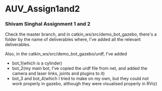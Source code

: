 # AUV_Assign1and2
### Shivam Singhal Assignment 1 and 2
Check the master branch, and in catkin_ws/src/demo_bot_gazebo, there's a folder by the name of deliverables where, I've added all the relevant deliverables.

Also, in the catkin_ws/src/demo_bot_gazebo/urdf, I've added 
  * bot_1(which is a cylinder) 
  * bot_2(my main bot, I've copied the urdf file from net, and added the camera and laser links, joints and plugins to it)
  * bot_3 and bot_4(which I tried to make on my own, but they could not work properly in gazebo, although they were visualised properly in RViz)
